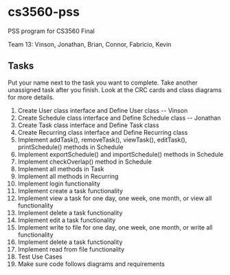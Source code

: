 # cs3560-pss
PSS program for CS3560 Final</br>

Team 13: Vinson, Jonathan, Brian, Connor, Fabricio, Kevin

## Tasks
Put your name next to the task you want to complete. Take another unassigned task after you finish.
Look at the CRC cards and class diagrams for more details. </br>
1. Create User class interface and Define User class -- Vinson
2. Create Schedule class interface and Define Schedule class -- Jonathan
3. Create Task class interface and Define Task class
4. Create Recurring class interface and Define Recurring class
5. Implement addTask(), removeTask(), viewTask(), editTask(), printSchedule() methods in Schedule
6. Implement exportSchedule() and importSchedule() methods in Schedule
7. Implement checkOverlap() method in Schedule
8. Implement all methods in Task
9. Implement all methods in Recurring
10. Implement login functionality
11. Implement create a task functionality
12. Implement view a task for one day, one week, one month, or view all functionality
13. Implement delete a task functionality
14. Implement edit a task functionality
15. Implement write to file for one day, one week, one month, or write all functionality
16. Implement delete a task functionality
17. Implement read from file functionality
18. Test Use Cases
19. Make sure code follows diagrams and requirements
